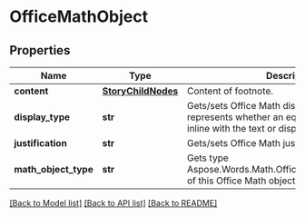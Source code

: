 # OfficeMathObject

## Properties
Name | Type | Description | Notes
------------ | ------------- | ------------- | -------------
**content** | [**StoryChildNodes**](StoryChildNodes.md) | Content of footnote. | [optional] 
**display_type** | **str** | Gets/sets Office Math display format type which represents whether an equation is displayed inline with the text or displayed on its own line. | [optional] 
**justification** | **str** | Gets/sets Office Math justification. | [optional] 
**math_object_type** | **str** | Gets type Aspose.Words.Math.OfficeMath.MathObjectType of this Office Math object. | [optional] 

[[Back to Model list]](../README.md#documentation-for-models) [[Back to API list]](../README.md#documentation-for-api-endpoints) [[Back to README]](../README.md)


